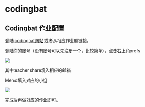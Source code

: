 # codingbat

## Codingbat 作业配置

登陆 [codingbat网站](https://codingbat.com) 或者从相应作业题链接。

登陆你的账号（没有账号可以先注册一个，比较简单），点击右上角prefs

![](https://ossp.pengjunjie.com/mweb/16374631877230.jpg)

其中teacher share填入相应的邮箱

Memo填入对应的小组

![](https://ossp.pengjunjie.com/mweb/16374632201573.jpg)

完成后再做对应的作业即可。
